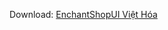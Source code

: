Download: <a href="https://github.com/GamerSoiCon/EnchantShopUIVN/releases">EnchantShopUI Việt Hóa</a>
